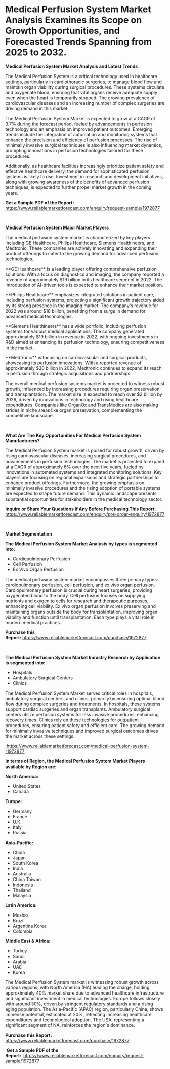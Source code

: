 <p><h1>Medical Perfusion System Market Analysis Examines its Scope on Growth Opportunities, and Forecasted Trends Spanning from 2025 to 2032.</h1></p><p><strong>Medical Perfusion System Market Analysis and Latest Trends</strong></p>
<p><p>The Medical Perfusion System is a critical technology used in healthcare settings, particularly in cardiothoracic surgeries, to manage blood flow and maintain organ viability during surgical procedures. These systems circulate and oxygenate blood, ensuring that vital organs receive adequate supply even when the heart is temporarily stopped. The growing prevalence of cardiovascular diseases and an increasing number of complex surgeries are driving demand in this market.</p><p>The Medical Perfusion System Market is expected to grow at a CAGR of 9.7% during the forecast period, fueled by advancements in perfusion technology and an emphasis on improved patient outcomes. Emerging trends include the integration of automation and monitoring systems that enhance the precision and efficiency of perfusion processes. The rise of minimally invasive surgical techniques is also influencing market dynamics, prompting innovations in perfusion technologies tailored for these procedures.</p><p>Additionally, as healthcare facilities increasingly prioritize patient safety and effective healthcare delivery, the demand for sophisticated perfusion systems is likely to rise. Investment in research and development initiatives, along with growing awareness of the benefits of advanced perfusion techniques, is expected to further propel market growth in the coming years.</p></p>
<p><strong>Get a Sample PDF of the Report:&nbsp;</strong> <a href="https://www.reliablemarketforecast.com/enquiry/request-sample/1972877?utm_campaign=1875&utm_medium=2&utm_source=Github&utm_content=ia&utm_term=16042025&utm_id=medical-perfusion-system">https://www.reliablemarketforecast.com/enquiry/request-sample/1972877</a></p>
<p>&nbsp;</p>
<p><strong>Medical Perfusion System Major Market Players</strong></p>
<p><p>The medical perfusion system market is characterized by key players including GE Healthcare, Philips Healthcare, Siemens Healthineers, and Medtronic. These companies are actively innovating and expanding their product offerings to cater to the growing demand for advanced perfusion technologies.</p><p>**GE Healthcare** is a leading player offering comprehensive perfusion solutions. With a focus on diagnostics and imaging, the company reported a revenue of approximately $19 billion in its healthcare segment in 2022. The introduction of AI-driven tools is expected to enhance their market position.</p><p>**Philips Healthcare** emphasizes integrated solutions in patient care, including perfusion systems, projecting a significant growth trajectory aided by its strong presence in the imaging market. The company's revenue for 2022 was around $18 billion, benefiting from a surge in demand for advanced medical technologies.</p><p>**Siemens Healthineers** has a wide portfolio, including perfusion systems for various medical applications. The company generated approximately $19 billion in revenue in 2022, with ongoing investments in R&D aimed at enhancing its perfusion technology, ensuring competitiveness in the market.</p><p>**Medtronic** is focusing on cardiovascular and surgical products, showcasing its perfusion innovations. With a reported revenue of approximately $30 billion in 2022, Medtronic continues to expand its reach in perfusion through strategic acquisitions and partnerships.</p><p>The overall medical perfusion systems market is projected to witness robust growth, influenced by increasing procedures requiring organ preservation and transplantation. The market size is expected to reach over $2 billion by 2026, driven by innovations in technology and rising healthcare expenditures. Companies like OrganOx and TransMedics are also making strides in niche areas like organ preservation, complementing the competitive landscape.</p></p>
<p>&nbsp;</p>
<p><strong>What Are The Key Opportunities For Medical Perfusion System Manufacturers?</strong></p>
<p><p>The Medical Perfusion System market is poised for robust growth, driven by rising cardiovascular diseases, increasing surgical procedures, and advancements in perfusion technologies. The market is projected to expand at a CAGR of approximately 6% over the next five years, fueled by innovations in automated systems and integrated monitoring solutions. Key players are focusing on regional expansions and strategic partnerships to enhance product offerings. Furthermore, the growing emphasis on minimally invasive procedures and the rising adoption of portable systems are expected to shape future demand. This dynamic landscape presents substantial opportunities for stakeholders in the medical technology sector.</p></p>
<p><strong>Inquire or Share Your Questions If Any Before Purchasing This Report:</strong> <a href="https://www.reliablemarketforecast.com/enquiry/pre-order-enquiry/1972877?utm_campaign=1875&utm_medium=2&utm_source=Github&utm_content=ia&utm_term=16042025&utm_id=medical-perfusion-system">https://www.reliablemarketforecast.com/enquiry/pre-order-enquiry/1972877</a></p>
<p>&nbsp;</p>
<p><strong>Market Segmentation</strong></p>
<p><strong>The Medical Perfusion System Market Analysis by types is segmented into:</strong></p>
<p><ul><li>Cardiopulmonary Perfusion</li><li>Cell Perfusion</li><li>Ex Vivo Organ Perfusion</li></ul></p>
<p><p>The medical perfusion system market encompasses three primary types: cardiopulmonary perfusion, cell perfusion, and ex vivo organ perfusion. Cardiopulmonary perfusion is crucial during heart surgeries, providing oxygenated blood to the body. Cell perfusion focuses on supplying nutrients and oxygen to cells for research and therapeutic purposes, enhancing cell viability. Ex vivo organ perfusion involves preserving and maintaining organs outside the body for transplantation, improving organ viability and function until transplantation. Each type plays a vital role in modern medical practices.</p></p>
<p><strong>Purchase this Report:&nbsp;</strong><a href="https://www.reliablemarketforecast.com/purchase/1972877?utm_campaign=1875&utm_medium=2&utm_source=Github&utm_content=ia&utm_term=16042025&utm_id=medical-perfusion-system">https://www.reliablemarketforecast.com/purchase/1972877</a></p>
<p>&nbsp;</p>
<p><strong>The Medical Perfusion System Market Industry Research by Application is segmented into:</strong></p>
<p><ul><li>Hospitals</li><li>Ambulatory Surgical Centers</li><li>Clinics</li></ul></p>
<p><p>The Medical Perfusion System Market serves critical roles in hospitals, ambulatory surgical centers, and clinics, primarily by ensuring optimal blood flow during complex surgeries and treatments. In hospitals, these systems support cardiac surgeries and organ transplants. Ambulatory surgical centers utilize perfusion systems for less invasive procedures, enhancing recovery times. Clinics rely on these technologies for outpatient procedures, ensuring patient safety and efficient care. The growing demand for minimally invasive techniques and improved surgical outcomes drives the market across these settings.</p></p>
<p><a href="https://www.reliablemarketforecast.com/medical-perfusion-system-r1972877?utm_campaign=1875&utm_medium=2&utm_source=Github&utm_content=ia&utm_term=16042025&utm_id=medical-perfusion-system">&nbsp;https://www.reliablemarketforecast.com/medical-perfusion-system-r1972877</a></p>
<p><strong>In terms of Region, the Medical Perfusion System Market Players available by Region are:</strong></p>
<p>
    <p> <strong> North America: </strong>
        <ul>
            <li>United States</li>
            <li>Canada</li>
        </ul>
        </p> 
    <p> <strong> Europe: </strong>
        <ul>
            <li>Germany</li>
            <li>France</li>
            <li>U.K.</li>
            <li>Italy</li>
            <li>Russia</li>
        </ul>
        </p> 
    <p> <strong> Asia-Pacific: </strong>
        <ul>
            <li>China</li>
            <li>Japan</li>
            <li>South Korea</li>
            <li>India</li>
            <li>Australia</li>
            <li>China Taiwan</li>
            <li>Indonesia</li>
            <li>Thailand</li>
            <li>Malaysia</li>
        </ul>
        </p> 
    <p> <strong> Latin America: </strong>
        <ul>
            <li>Mexico</li>
            <li>Brazil</li>
            <li>Argentina Korea</li>
            <li>Colombia</li>
        </ul>
        </p> 
    <p> <strong> Middle East & Africa: </strong>
        <ul>
            <li>Turkey</li>
            <li>Saudi</li>
            <li>Arabia</li>
            <li>UAE</li>
            <li>Korea</li>
        </ul>
    </p>
    </p>
<p><p>The Medical Perfusion System market is witnessing robust growth across various regions, with North America (NA) leading the charge, holding approximately 40% market share due to advanced healthcare infrastructure and significant investment in medical technologies. Europe follows closely with around 30%, driven by stringent regulatory standards and a rising aging population. The Asia-Pacific (APAC) region, particularly China, shows immense potential, estimated at 20%, reflecting increasing healthcare expenditures and technological adoption. The USA, representing a significant segment of NA, reinforces the region's dominance.</p></p>
<p><strong>Purchase this Report: </strong><a href="https://www.reliablemarketforecast.com/purchase/1972877?utm_campaign=1875&utm_medium=2&utm_source=Github&utm_content=ia&utm_term=16042025&utm_id=medical-perfusion-system">https://www.reliablemarketforecast.com/purchase/1972877</a></p>
<p>&nbsp;<strong>Get a Sample PDF of the Report:&nbsp;&nbsp;</strong><a href="https://www.reliablemarketforecast.com/enquiry/request-sample/1972877?utm_campaign=1875&utm_medium=2&utm_source=Github&utm_content=ia&utm_term=16042025&utm_id=medical-perfusion-system">https://www.reliablemarketforecast.com/enquiry/request-sample/1972877</a></p>
<p><strong></strong></p>
<p><p></p><p></p><p></p></p>
